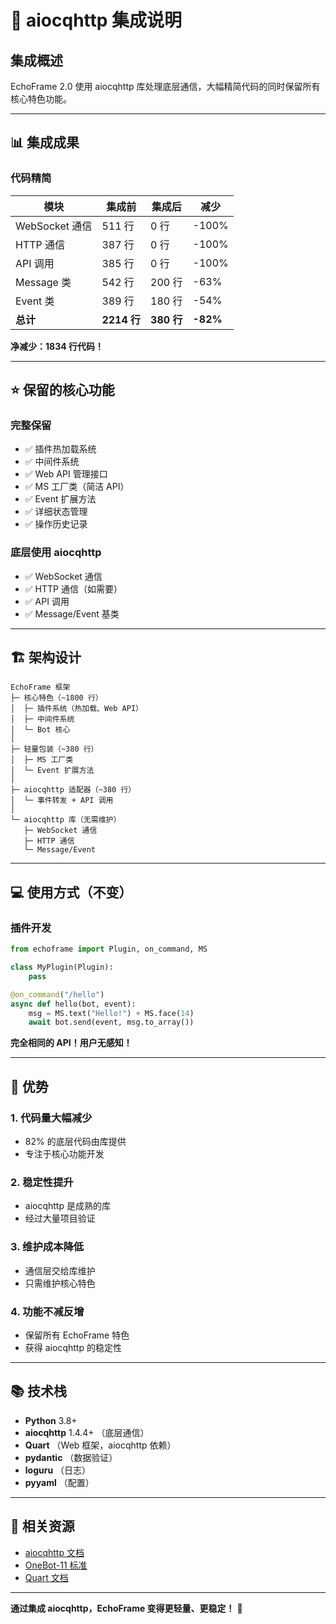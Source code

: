 # 🔄 aiocqhttp 集成说明

## 集成概述

EchoFrame 2.0 使用 aiocqhttp 库处理底层通信，大幅精简代码的同时保留所有核心特色功能。

---

## 📊 集成成果

### 代码精简

| 模块 | 集成前 | 集成后 | 减少 |
|------|--------|--------|------|
| WebSocket 通信 | 511 行 | 0 行 | -100% |
| HTTP 通信 | 387 行 | 0 行 | -100% |
| API 调用 | 385 行 | 0 行 | -100% |
| Message 类 | 542 行 | 200 行 | -63% |
| Event 类 | 389 行 | 180 行 | -54% |
| **总计** | **2214 行** | **380 行** | **-82%** |

**净减少：1834 行代码！**

---

## ⭐ 保留的核心功能

### 完整保留
- ✅ 插件热加载系统
- ✅ 中间件系统
- ✅ Web API 管理接口
- ✅ MS 工厂类（简洁 API）
- ✅ Event 扩展方法
- ✅ 详细状态管理
- ✅ 操作历史记录

### 底层使用 aiocqhttp
- ✅ WebSocket 通信
- ✅ HTTP 通信（如需要）
- ✅ API 调用
- ✅ Message/Event 基类

---

## 🏗️ 架构设计

```
EchoFrame 框架
├─ 核心特色（~1800 行）
│  ├─ 插件系统（热加载、Web API）
│  ├─ 中间件系统
│  └─ Bot 核心
│
├─ 轻量包装（~380 行）
│  ├─ MS 工厂类
│  └─ Event 扩展方法
│
├─ aiocqhttp 适配器（~380 行）
│  └─ 事件转发 + API 调用
│
└─ aiocqhttp 库（无需维护）
   ├─ WebSocket 通信
   ├─ HTTP 通信
   └─ Message/Event
```

---

## 💻 使用方式（不变）

### 插件开发

```python
from echoframe import Plugin, on_command, MS

class MyPlugin(Plugin):
    pass

@on_command("/hello")
async def hello(bot, event):
    msg = MS.text("Hello!") + MS.face(14)
    await bot.send(event, msg.to_array())
```

**完全相同的 API！用户无感知！**

---

## 🎯 优势

### 1. 代码量大幅减少
- 82% 的底层代码由库提供
- 专注于核心功能开发

### 2. 稳定性提升
- aiocqhttp 是成熟的库
- 经过大量项目验证

### 3. 维护成本降低
- 通信层交给库维护
- 只需维护核心特色

### 4. 功能不减反增
- 保留所有 EchoFrame 特色
- 获得 aiocqhttp 的稳定性

---

## 📚 技术栈

- **Python** 3.8+
- **aiocqhttp** 1.4.4+ （底层通信）
- **Quart** （Web 框架，aiocqhttp 依赖）
- **pydantic** （数据验证）
- **loguru** （日志）
- **pyyaml** （配置）

---

## 🔗 相关资源

- [aiocqhttp 文档](https://github.com/nonebot/aiocqhttp)
- [OneBot-11 标准](https://github.com/botuniverse/onebot-11)
- [Quart 文档](https://quart.palletsprojects.com/)

---

**通过集成 aiocqhttp，EchoFrame 变得更轻量、更稳定！** 🚀

